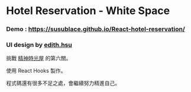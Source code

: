 # Hotel Reservation - White Space

### Demo : https://susublace.github.io/React-hotel-reservation/

### UI design by [edith.hsu](https://challenge.thef2e.com/user/1600)

挑戰 [精神時光屋](https://challenge.thef2e.com/) 的第六關。

使用 React Hooks 製作。

程式碼還有很多不足之處，會繼續努力精進自己。
